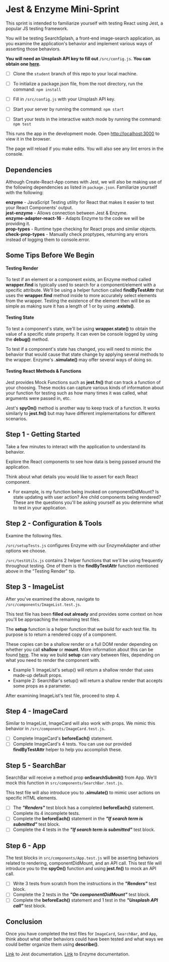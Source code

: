 # Jest & Enzyme Mini-Sprint

This sprint is intended to familiarize yourself with testing React using Jest, a popular JS testing framework.

You will be testing SearchSplash, a front-end image-search application, as you examine the application's behavior and implement various ways of asserting those behaviors.

**You will need an Unsplash API key to fill out** `/src/config.js`. **You can obtain one [here](https://unsplash.com/developers).**

- [ ] Clone the `student` branch of this repo to your local machine.

- [ ] To initialize a package.json file, from the root directory, run the command: `npm install`

- [ ] Fill in `/src/config.js` with your Unsplash API key.

- [ ] Start your server by running the command: `npm start`

- [ ] Start your tests in the interactive watch mode by running the command: `npm test`

This runs the app in the development mode. Open [http://localhost:3000](http://localhost:3000) to view it in the browser.

The page will reload if you make edits. You will also see any lint errors in the console.

## Dependencies

Although Create-React-App comes with Jest, we will also be making use of the following dependencies as listed in `package.json`. Familiarize yourself with the following:

**enzyme** - JavaScript Testing utility for React that makes it easier to test your React Components' output.<br/>
**jest-enzyme** - Allows connection between Jest & Enzyme.<br/>
**enzyme-adapter-react-16** - Adapts Enzyme to the code we will be providing it.<br/>
**prop-types** - Runtime type checking for React props and similar objects.<br/>
**check-prop-types** - Manually check proptypes, returning any errors instead of logging them to console.error.

## Some Tips Before We Begin

#### Testing Render

To test if an element or a component exists, an Enzyme method called **wrapper.find** is typically used to search for a component/element with a specific attribute. We'll be using a helper function called **findByTestAttr** that uses the **wrapper.find** method inside to more accurately select elements from the wrapper. Testing the existence of the element then will be as simple as making sure it has a length of 1 or by using **.exists()**.

#### Testing State

To test a component's state, we'll be using **wrapper.state()** to obtain the value of a specific state property. It can even be console logged by using the **debug()** method.

To test if a component's state has changed, you will need to mimic the behavior that would cause that state change by applying several methods to the wrapper. Enzyme's **.simulate()** may offer several ways of doing so.

#### Testing React Methods & Functions

Jest provides Mock Functions such as **jest.fn()** that can track a function of your choosing. These mocks can capture various kinds of information about your function for testing such as how many times it was called, what arguments were passed in, etc.

Jest's **spyOn()** method is another way to keep track of a function. It works similarly to **jest.fn()** but may have different implementations for different scenarios.

## Step 1 - Getting Started

Take a few minutes to interact with the application to understand its behavior.

Explore the React components to see how data is being passed around the application.

Think about what details you would like to assert for each React component.

- For example, is my function being invoked on componentDidMount? Is state updating with user action? Are child components being rendered? These are the questions you'll be asking yourself as you determine what to test in your application.

## Step 2 - Configuration & Tools

Examine the following files.

`/src/setupTests.js` configures Enzyme with our EnzymeAdapter and other options we choose.

`/src/testUtils.js` contains 2 helper functions that we'll be using frequently throughout testing. One of them is the **findByTestAttr** function mentioned above in the "Testing Render" tip.

## Step 3 - ImageList

After you've examined the above, navigate to `/src/components/ImageList.test.js`.

This test file has been **filled out already** and provides some context on how you'll be approaching the remaining test files.

The **setup** function is a helper function that we build for each test file. Its purpose is to return a rendered copy of a component.

These copies can be a shallow render or a full DOM render depending on whether you call **shallow** or **mount**. More information about this can be found [here](https://blog.usejournal.com/testing-with-jest-and-enzyme-in-react-part-4-shallow-vs-mount-in-enzyme-d60cad73f85c). The way we build **setup** can vary between files, depending on what you need to render the component with.

- Example 1: ImageList's setup() will return a shallow render that uses made-up default props.
- Example 2: SearchBar's setup() will return a shallow render that accepts some props as a parameter.

After examining ImageList's test file, proceed to step 4.

## Step 4 - ImageCard

Similar to ImageList, ImageCard will also work with props. We mimic this behavior in `/src/components/ImageCard.test.js`.

- [ ] Complete ImageCard's **beforeEach()** statement.
- [ ] Complete ImageCard's 4 tests. You can use our provided **findByTestAttr** helper to help you accomplish these.

## Step 5 - SearchBar

SearchBar will receive a method prop **onSearchSubmit()** from App. We'll mock this function in `src/components/SearchBar.test.js`.

This test file will also introduce you to **.simulate()** to mimic user actions on specific HTML elements.

- [ ] The **_"Renders"_** test block has a completed **beforeEach()** statement. Complete its 4 incomplete tests.
- [ ] Complete the **beforeEach()** statement in the **_"If search term is submitted"_** test block.
- [ ] Complete the 4 tests in the **_"If search term is submitted"_** test block.

## Step 6 - App

The test blocks in `src/components/App.test.js` will be asserting behaviors related to rendering, componentDidMount, and an API call. This test file will introduce you to the **spyOn()** function and using **jest.fn()** to mock an API call.

- [ ] Write 3 tests from scratch from the instructions in the **_"Renders"_** test block.
- [ ] Complete the 2 tests in the **_"On componentDidMount"_** test block.
- [ ] Complete the **beforeEach()** statement and 1 test in the **_"Unsplash API call"_** test block.

## Conclusion

Once you have completed the test files for `ImageCard`, `SearchBar`, and `App`, think about what other behaviors could have been tested and what ways we could better organize them using **describe()**.

[Link](https://jestjs.io/docs/en/getting-started) to Jest documentation.
[Link](https://enzymejs.github.io/enzyme/) to Enzyme documentation.
